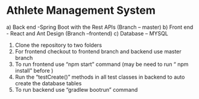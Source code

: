 # Athlete Management System


a)	Back end -Spring Boot with the Rest APIs (Branch – master)
b)	Front end - React and Ant Design (Branch –frontend)
c)	Database – MYSQL

1.	Clone the repository to two folders 
2.	For frontend checkout to frontend branch and backend use master branch
3.	To run frontend use “npm start” command (may be need to run “ npm install” before )
4.	Run the “testCreate()” methods in all test classes in backend  to auto create the database tables
5.	To run backend use “gradlew bootrun” command



